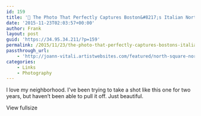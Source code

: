 ```yaml
---
id: 159
title: '📸 The Photo That Perfectly Captures Boston&#8217;s Italian North End'
date: '2015-11-23T02:03:57+00:00'
author: Frank
layout: post
guid: 'https://34.95.34.211/?p=159'
permalink: /2015/11/23/the-photo-that-perfectly-captures-bostons-italian-north-end/
passthrough_url:
    - 'http://joann-vitali.artistwebsites.com/featured/north-square-north-end-boston-joann-vitali.html'
categories:
    - Links
    - Photography
---
```


I love my neighborhood. I’ve been trying to take a shot like this one for two years, but haven’t been able to pull it off. Just beautiful.

<div class="
          image-block-outer-wrapper
          layout-caption-below
          design-layout-inline
          
          
          
        " data-test="image-block-inline-outer-wrapper"><figure class="
              sqs-block-image-figure
              intrinsic
            " style="max-width:100%;"> <button class="
                  sqs-block-image-button
                  lightbox
                  
          
        
                " data-description="<p>Photo Credit:&nbsp;<a target="_blank" href="http://joannvitali.com/">Joann Vitali</a></p>" data-lightbox-theme="">  
<span class="v6-visually-hidden">View fullsize</span></button>

<div class="image-block-wrapper" data-animation-override="" data-animation-role="image"><div class="sqs-image-shape-container-element
              
          
        
              has-aspect-ratio
            " style="
                position: relative;
                
                  padding-bottom:66.66667175292969%;
                
                overflow: hidden;
              "><noscript>![Photo Credit:&nbsp;Joann Vitali](https://images.squarespace-cdn.com/content/v1/5070e334e4b00907bc18faef/1448249485437-9BSZE8R5C4G6WXB99ZTN/image-asset.jpeg)</noscript>![Photo Credit:&nbsp;Joann Vitali](https://images.squarespace-cdn.com/content/v1/5070e334e4b00907bc18faef/1448249485437-9BSZE8R5C4G6WXB99ZTN/image-asset.jpeg)</div></div> <figcaption class="image-caption-wrapper"><div class="image-caption">Photo Credit: [Joann Vitali](http://joannvitali.com/)

</div></figcaption>

</figure></div>North Square – North End – Boston | [JoannVitali](http://joann-vitali.artistwebsites.com/featured/north-square-north-end-boston-joann-vitali.html)